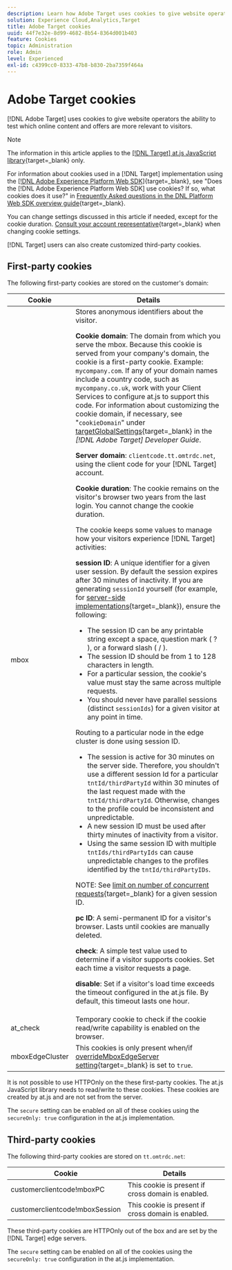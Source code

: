 ```yaml
---
description: Learn how Adobe Target uses cookies to give website operators the ability to test which online content and offers are more relevant to visitors.
solution: Experience Cloud,Analytics,Target
title: Adobe Target cookies 
uuid: 44f7e32e-8d99-4682-8b54-8364d001b403
feature: Cookies
topic: Administration
role: Admin
level: Experienced
exl-id: c4399cc0-8333-47b8-b830-2ba7359f464a
---
```

# Adobe Target cookies

[!DNL Adobe Target] uses cookies to give website operators the ability to test which online content and offers are more relevant to visitors.

>[!NOTE]
>
>The information in this article applies to the [[!DNL Target] at.js JavaScript library](https://experienceleague.adobe.com/docs/target-dev/developer/client-side/at-js-implementation/functions-overview/targetglobalsettings.html){target=_blank} only.
>
>For information about cookies used in a [!DNL Target] implementation using the [[!DNL Adobe Experience Platform Web SDK]](https://experienceleague.adobe.com/docs/experience-platform/edge/home.html){target=_blank}, see "Does the [!DNL Adobe Experience Platform Web SDK] use cookies? If so, what cookies does it use?" in [Frequently Asked questions in the DNL Platform Web SDK overview guide](https://experienceleague.adobe.com/docs/experience-platform/edge/web-sdk-faq.html){target=_blank}.
>
>You can change settings discussed in this article if needed, except for the cookie duration. [Consult your account representative](https://experienceleague.adobe.com/docs/target/using/cmp-resources-and-contact-information.html){target=_blank} when changing cookie settings.
>
>[!DNL Target] users can also create customized third-party cookies.

## First-party cookies

The following first-party cookies are stored on the customer's domain:

|Cookie|Details|
| --- | --- |
|mbox|Stores anonymous identifiers about the visitor.<P>**Cookie domain**: The domain from which you serve the mbox. Because this cookie is served from your company's domain, the cookie is a first-party cookie. Example: `mycompany.com`. If any of your domain names include a country code, such as `mycompany.co.uk`, work with your Client Services to configure at.js to support this code. For information about customizing the cookie domain, if necessary, see "`cookieDomain`" under [targetGlobalSettings](https://experienceleague.adobe.com/docs/target-dev/developer/client-side/at-js-implementation/functions-overview/targetglobalsettings.html){target=_blank} in the *[!DNL Adobe Target] Developer Guide*.<P>**Server domain**: `clientcode.tt.omtrdc.net`, using the client code for your [!DNL Target] account.<P>**Cookie duration**: The cookie remains on the visitor's browser two years from the last login. You cannot change the cookie duration.<P>The cookie keeps some values to manage how your visitors experience [!DNL Target] activities:<P>**session ID**: A unique identifier for a given user session. By default the session expires after 30 minutes of inactivity. If you are generating `sessionId` yourself (for example, for [server-side implementations](https://experienceleague.adobe.com/docs/target-dev/developer/server-side/server-side-overview.html){target=_blank}), ensure the following:<ul><li>The session ID can be any printable string except a space, question mark ( ? ), or a forward slash ( / ).</li><li>The session ID should be from 1 to 128 characters in length.</li><li>For a particular session, the cookie's value must stay the same across multiple requests.</li><li>You should never have parallel sessions (distinct `sessionIds`) for a given visitor at any point in time.</li></ul>Routing to a particular node in the edge cluster is done using session ID.<ul><li>The session is active for 30 minutes on the server side. Therefore, you shouldn't use a different session Id for a particular `tntId/thirdPartyId` within 30 minutes of the last request made with the `tntId/thirdPartyId`. Otherwise, changes to the profile could be inconsistent and unpredictable.</li><li>A new session ID must be used after thirty minutes of inactivity from a visitor.</li><li>Using the same session ID with multiple `tntIds/thirdPartyIds` can cause unpredictable changes to the profiles identified by the `tntId/thirdPartyIDs`.</li></ul>NOTE: See [limit on number of concurrent requests](https://experienceleague.adobe.com/docs/target/using/troubleshoot/target-limits.html?lang=en#content-delivery){target=_blank} for a given session ID.<P>**pc ID**: A semi-permanent ID for a visitor's browser. Lasts until cookies are manually deleted.<P>**check**: A simple test value used to determine if a visitor supports cookies. Set each time a visitor requests a page.<P>**disable**: Set if a visitor's load time exceeds the timeout configured in the at.js file. By default, this timeout lasts one hour.|
|at_check|Temporary cookie to check if the cookie read/write capability is enabled on the browser.|
|mboxEdgeCluster|This cookies is only present when/if [overrideMboxEdgeServer setting](https://experienceleague.adobe.com/docs/target-dev/developer/client-side/at-js-implementation/functions-overview/targetglobalsettings.html){target=_blank} is set to `true`.|

It is not possible to use HTTPOnly on the these first-party cookies. The at.js JavaScript library needs to read/write to these cookies. These cookies are created by at.js and are not set from the server.

The `secure` setting can be enabled on all of these cookies using the `secureOnly: true` configuration in the at.js implementation.

## Third-party cookies

The following third-party cookies are stored on `tt.omtrdc.net`:

|Cookie|Details|
| --- | --- |
|customerclientcode!mboxPC|This cookie is present if cross domain is enabled.|
|customerclientcode!mboxSession|This cookie is present if cross domain is enabled.|

These third-party cookies are HTTPOnly out of the box and are set by the [!DNL Target] edge servers.

The `secure` setting can be enabled on all of the cookies using the `secureOnly: true` configuration in the at.js implementation. 